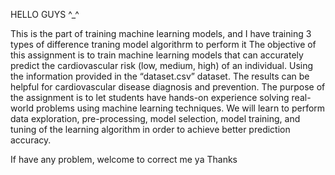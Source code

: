 HELLO GUYS ^_^

This is the part of training machine learning models, and I have training 3 types of difference traning model algorithrm to perform it 
The objective of this assignment is to train machine learning models that can accurately predict the cardiovascular risk (low, medium, high) of an individual.
Using the information provided in the “dataset.csv” dataset. The results can be helpful for cardiovascular disease diagnosis and prevention.
The purpose of the assignment is to let students have hands-on experience solving real-world problems using machine learning techniques. 
We will learn to perform data exploration, pre-processing, model selection, model training, and tuning of the learning algorithm in order to achieve better prediction accuracy.

If have any problem, welcome to correct me ya 
Thanks 
